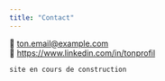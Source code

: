 ```yaml
---
title: "Contact"
---
```

📧 ton.email@example.com  
🔗 https://www.linkedin.com/in/tonprofil


``` 
site en cours de construction
``` 
